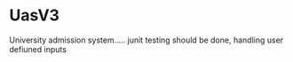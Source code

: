 # UasV3
University admission system..... junit testing should be done, handling user defiuned inputs
